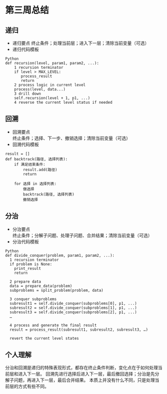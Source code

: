 # 第三周总结
## 递归
* 递归要点
终止条件；处理当前层；进入下一层；清除当前变量（可选）
* 递归代码模板    
```
Python   
def recursion(level, param1, param2, ...):    
    1 recursion terminator    
    if level > MAX_LEVEL:    
	   process_result    
	   return    
    2 process logic in current level    
    process(level, data...)    
    3 drill down    
    self.recursion(level + 1, p1, ...)    
    4 reverse the current level status if needed   
```

## 回溯  
* 回溯要点  
终止条件；选择、下一步、撤销选择；清除当前变量（可选）  
* 回溯代码模板  
```  
result = []     
def backtrack(路径, 选择列表):    
    if 满足结束条件:    
        result.add(路径)     
        return    
        
    for 选择 in 选择列表:      
        做选择      
        backtrack(路径, 选择列表)      
        撤销选择     
```

## 分治
* 分治要点     
终止条件；分解子问题、处理子问题、合并结果；清除当前变量（可选）      
* 分治代码模板      
```  
Python   
def divide_conquer(problem, param1, param2, ...):    
  1 recursion terminator    
  if problem is None:    
	print_result    
	return    
   
  2 prepare data    
  data = prepare_data(problem)    
  subproblems = split_problem(problem, data)    
    
  3 conquer subproblems    
  subresult1 = self.divide_conquer(subproblems[0], p1, ...)    
  subresult2 = self.divide_conquer(subproblems[1], p1, ...)    
  subresult3 = self.divide_conquer(subproblems[2], p1, ...)    
  …   
   
  4 process and generate the final result    
  result = process_result(subresult1, subresult2, subresult3, …)   
	   
  revert the current level states   
``` 

## 个人理解
分治和回溯是递归的特殊表现形式，都存在终止条件判断，变化点在于如何处理当前层和进入下一层。
回溯先进行选择后进入下一层，最后撤回选择；分治是先分解子问题，再进入下一层，最后合并结果。
本质上并没有什么不同，只是处理当前层的方式有些不同。